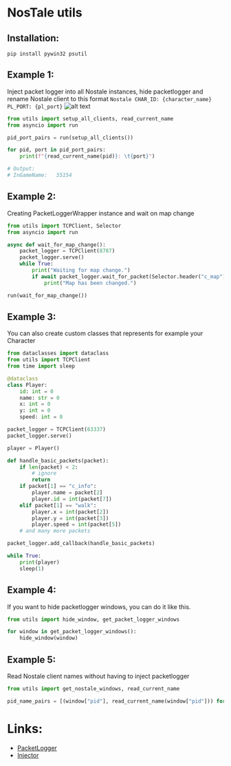 # NosTale utils

## Installation:
```shell script
pip install pywin32 psutil
```

## Example 1:
Inject packet logger into all Nostale instances, hide packetlogger and rename Nostale client to this format 
`Nostale CHAR_ID: {character_name} PL_PORT: {pl_port}`
![alt text](https://raw.githubusercontent.com/romansvozil/nostale_packet_logger_utils/master/images/example_1.PNG "Example 1")

```python
from utils import setup_all_clients, read_current_name
from asyncio import run

pid_port_pairs = run(setup_all_clients())

for pid, port in pid_port_pairs:
    print(f"{read_current_name(pid)}: \t{port}")

# Output: 
# InGameName: 	55154
```

## Example 2:
Creating PacketLoggerWrapper instance and wait on map change
```python
from utils import TCPClient, Selector
from asyncio import run

async def wait_for_map_change():
    packet_logger = TCPClient(8787)
    packet_logger.serve()
    while True:
        print("Waiting for map change.")
        if await packet_logger.wait_for_packet(Selector.header("c_map")):
            print("Map has been changed.")

run(wait_for_map_change())
```

## Example 3:
You can also create custom classes that represents for example your Character
```python
from dataclasses import dataclass
from utils import TCPClient
from time import sleep

@dataclass
class Player:
    id: int = 0
    name: str = 0
    x: int = 0
    y: int = 0
    speed: int = 0

packet_logger = TCPClient(63337)
packet_logger.serve()

player = Player()

def handle_basic_packets(packet):
    if len(packet) < 2:
        # ignore
        return
    if packet[1] == "c_info":
        player.name = packet[2]
        player.id = int(packet[7])
    elif packet[1] == "walk":
        player.x = int(packet[2])
        player.y = int(packet[3])
        player.speed = int(packet[5])
    # and many more packets

packet_logger.add_callback(handle_basic_packets)

while True:
    print(player)
    sleep(1)
```

## Example 4:
If you want to hide packetlogger windows, you can do it like this.
```python
from utils import hide_window, get_packet_logger_windows 

for window in get_packet_logger_windows():
    hide_window(window)
```

## Example 5:
Read Nostale client names without having to inject packetlogger
```python
from utils import get_nostale_windows, read_current_name

pid_name_pairs = [(window["pid"], read_current_name(window["pid"])) for window in get_nostale_windows()]
```

# Links:
- [PacketLogger](https://www.elitepvpers.com/forum/nostale-hacks-bots-cheats-exploits/4297215-release-packetlogger.html)
- [Injector](https://github.com/numaru/injector/blob/master/injector.pya)